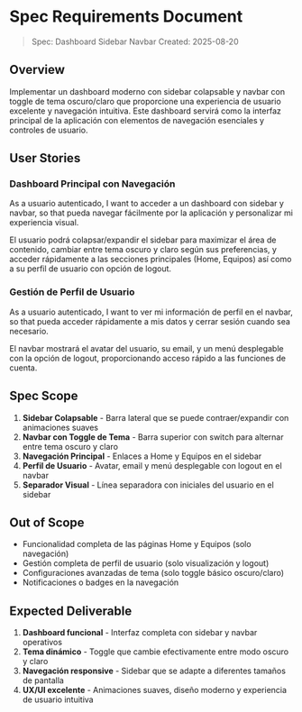 # Spec Requirements Document

> Spec: Dashboard Sidebar Navbar
> Created: 2025-08-20

## Overview

Implementar un dashboard moderno con sidebar colapsable y navbar con toggle de tema oscuro/claro que proporcione una experiencia de usuario excelente y navegación intuitiva. Este dashboard servirá como la interfaz principal de la aplicación con elementos de navegación esenciales y controles de usuario.

## User Stories

### Dashboard Principal con Navegación

As a usuario autenticado, I want to acceder a un dashboard con sidebar y navbar, so that pueda navegar fácilmente por la aplicación y personalizar mi experiencia visual.

El usuario podrá colapsar/expandir el sidebar para maximizar el área de contenido, cambiar entre tema oscuro y claro según sus preferencias, y acceder rápidamente a las secciones principales (Home, Equipos) así como a su perfil de usuario con opción de logout.

### Gestión de Perfil de Usuario

As a usuario autenticado, I want to ver mi información de perfil en el navbar, so that pueda acceder rápidamente a mis datos y cerrar sesión cuando sea necesario.

El navbar mostrará el avatar del usuario, su email, y un menú desplegable con la opción de logout, proporcionando acceso rápido a las funciones de cuenta.

## Spec Scope

1. **Sidebar Colapsable** - Barra lateral que se puede contraer/expandir con animaciones suaves
2. **Navbar con Toggle de Tema** - Barra superior con switch para alternar entre tema oscuro y claro
3. **Navegación Principal** - Enlaces a Home y Equipos en el sidebar
4. **Perfil de Usuario** - Avatar, email y menú desplegable con logout en el navbar
5. **Separador Visual** - Línea separadora con iniciales del usuario en el sidebar

## Out of Scope

- Funcionalidad completa de las páginas Home y Equipos (solo navegación)
- Gestión completa de perfil de usuario (solo visualización y logout)
- Configuraciones avanzadas de tema (solo toggle básico oscuro/claro)
- Notificaciones o badges en la navegación

## Expected Deliverable

1. **Dashboard funcional** - Interfaz completa con sidebar y navbar operativos
2. **Tema dinámico** - Toggle que cambie efectivamente entre modo oscuro y claro
3. **Navegación responsive** - Sidebar que se adapte a diferentes tamaños de pantalla
4. **UX/UI excelente** - Animaciones suaves, diseño moderno y experiencia de usuario intuitiva